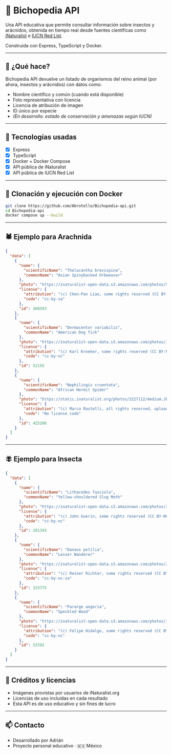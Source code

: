# 🐞 Bichopedia API

Una API educativa que permite consultar información sobre insectos y arácnidos, obtenida en tiempo real desde fuentes científicas como [iNaturalist](https://www.inaturalist.org/) e [IUCN Red List](https://www.iucnredlist.org/).

Construida con Express, TypeScript y Docker.

---

## 🚀 ¿Qué hace?

Bichopedia API devuelve un listado de organismos del reino animal (por ahora, insectos y arácnidos) con datos como:

- Nombre científico y común (cuando está disponible)
- Foto representativa con licencia
- Licencia de atribución de imagen
- ID único por especie
- *(En desarrollo: estado de conservación y amenazas según IUCN)*

---

## 🧰 Tecnologías usadas

- [x] Express
- [x] TypeScript
- [x] Docker + Docker Compose
- [x] API pública de iNaturalist
- [x] API pública de IUCN Red List

---

## 🐳 Clonación y ejecución con Docker

```bash
git clone https://github.com/Abrotello/Bichopedia-api.git
cd Bichopedia-api
docker compose up --build
```

---

## 🕷️ Ejemplo para Arachnida

```json
{
  "data": [
    {
      "name": {
        "scientificName": "Thelacantha brevispina",
        "commonName": "Asian Spinybacked Orbweaver"
      },
      "photo": "https://inaturalist-open-data.s3.amazonaws.com/photos/5453209/medium.jpg",
      "license": {
        "attribution": "(c) Chen-Pan Liao, some rights reserved (CC BY-SA)",
        "code": "cc-by-sa"
      },
      "id": 360593
    },
    {
      "name": {
        "scientificName": "Dermacentor variabilis",
        "commonName": "American Dog Tick"
      },
      "photo": "https://inaturalist-open-data.s3.amazonaws.com/photos/136253899/medium.jpg",
      "license": {
        "attribution": "(c) Karl Kroeker, some rights reserved (CC BY-NC), uploaded by Karl Kroeker",
        "code": "cc-by-nc"
      },
      "id": 52155
    },
    {
      "name": {
        "scientificName": "Nephilingis cruentata",
        "commonName": "African Hermit Spider"
      },
      "photo": "https://static.inaturalist.org/photos/3227112/medium.JPG",
      "license": {
        "attribution": "(c) Marco Rastelli, all rights reserved, uploaded by Marco Rastelli",
        "code": "No license code"
      },
      "id": 425206
    }
  ]
}
```

---

## 🪰 Ejemplo para Insecta

```json
{
  "data": [
    {
      "name": {
        "scientificName": "Lithacodes fasciola",
        "commonName": "Yellow-shouldered Slug Moth"
      },
      "photo": "https://inaturalist-open-data.s3.amazonaws.com/photos/29460468/medium.jpeg",
      "license": {
        "attribution": "(c) John Guerin, some rights reserved (CC BY-NC), uploaded by John Guerin",
        "code": "cc-by-nc"
      },
      "id": 201343
    },
    {
      "name": {
        "scientificName": "Danaus petilia",
        "commonName": "Lesser Wanderer"
      },
      "photo": "https://inaturalist-open-data.s3.amazonaws.com/photos/23166410/medium.jpeg",
      "license": {
        "attribution": "(c) Reiner Richter, some rights reserved (CC BY-NC-SA), uploaded by Reiner Richter",
        "code": "cc-by-nc-sa"
      },
      "id": 333775
    },
    {
      "name": {
        "scientificName": "Pararge aegeria",
        "commonName": "Speckled Wood"
      },
      "photo": "https://inaturalist-open-data.s3.amazonaws.com/photos/102255693/medium.jpg",
      "license": {
        "attribution": "(c) Felipe Hidalgo, some rights reserved (CC BY-NC), uploaded by Felipe Hidalgo",
        "code": "cc-by-nc"
      },
      "id": 52592
    }
  ]
}
```

---

## 📜 Créditos y licencias

- Imágenes provistas por usuarios de iNaturalist.org
- Licencias de uso incluidas en cada resultado
- Esta API es de uso educativo y sin fines de lucro

---

## 📫 Contacto

- Desarrollado por Adrián
- Proyecto personal educativo · 🇲🇽 México